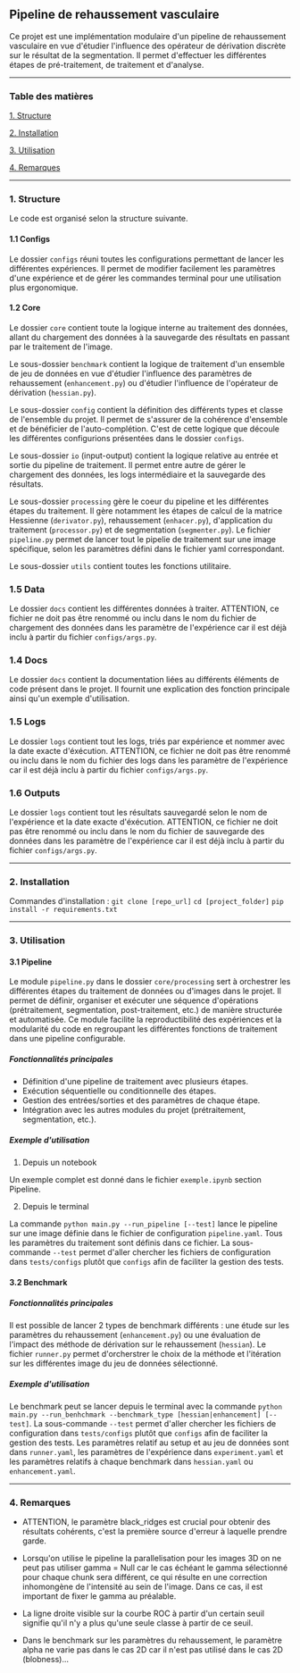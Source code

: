 ## Pipeline de rehaussement vasculaire

Ce projet est une implémentation modulaire d'un pipeline de rehaussement vasculaire en vue d'étudier l'influence des opérateur de dérivation discrète sur le résultat de la segmentation. Il permet d'effectuer les différentes étapes de pré-traitement, de traitement et d'analyse.

---

### Table des matières

[1. Structure](#1-structure)

[2. Installation](#2-installation)

[3. Utilisation](#3-utilisation)

[4. Remarques](#4-remarques)

---

### 1. Structure

Le code est organisé selon la structure suivante.

#### 1.1 Configs

Le dossier `configs` réuni toutes les configurations permettant de lancer les différentes expériences. Il permet de modifier facilement les paramètres d'une expérience et de gérer les commandes terminal pour une utilisation plus ergonomique.

#### 1.2 Core

Le dossier `core` contient toute la logique interne au traitement des données, allant du chargement des données à la sauvegarde des résultats en passant par le traitement de l'image.

Le sous-dossier `benchmark` contient la logique de traitement d'un ensemble de jeu de données en vue d'étudier l'influence des paramètres de rehaussement (`enhancement.py`) ou d'étudier l'influence de l'opérateur de dérivation (`hessian.py`).

Le sous-dossier `config` contient la définition des différents types et classe de l'ensemble du projet. Il permet de s'assurer de la cohérence d'ensemble et de bénéficier de l'auto-complétion. C'est de cette logique que découle les différentes configurions présentées dans le dossier `configs`.

Le sous-dossier `io` (input-output) contient la logique relative au entrée et sortie du pipeline de traitement. Il permet entre autre de gérer le chargement des données, les logs intermédiaire et la sauvegarde des résultats.

Le sous-dossier `processing` gère le coeur du pipeline et les différentes étapes du traitement. Il gère notamment les étapes de calcul de la matrice Hessienne (`derivator.py`), rehaussement (`enhacer.py`), d'application du traitement (`processor.py`) et de segmentation (`segmenter.py`). Le fichier `pipeline.py` permet de lancer tout le pipelie de traitement sur une image spécifique, selon les paramètres défini dans le fichier yaml correspondant.

Le sous-dossier `utils` contient toutes les fonctions utilitaire.

### 1.5 Data

Le dossier `docs` contient les différentes données à traiter. ATTENTION, ce fichier ne doit pas être renommé ou inclu dans le nom du fichier de chargement des données dans les paramètre de l'expérience car il est déjà inclu à partir du fichier `configs/args.py`.

### 1.4 Docs

Le dossier `docs` contient la documentation liées au différents éléments de code présent dans le projet. Il fournit une explication des fonction principale ainsi qu'un exemple d'utilisation.

### 1.5 Logs

Le dossier `logs` contient tout les logs, triés par expérience et nommer avec la date exacte d'éxécution. ATTENTION, ce fichier ne doit pas être renommé ou inclu dans le nom du fichier des logs dans les paramètre de l'expérience car il est déjà inclu à partir du fichier `configs/args.py`.

### 1.6 Outputs

Le dossier `logs` contient tout les résultats sauvegardé selon le nom de l'expérience et la date exacte d'éxécution. ATTENTION, ce fichier ne doit pas être renommé ou inclu dans le nom du fichier de sauvegarde des données dans les paramètre de l'expérience car il est déjà inclu à partir du fichier `configs/args.py`.

---

### 2. Installation

Commandes d'installation :
`git clone [repo_url]`
`cd [project_folder]`
`pip install -r requirements.txt`

---

### 3. Utilisation

#### 3.1 Pipeline

Le module `pipeline.py` dans le dossier `core/processing` sert à orchestrer les différentes étapes du traitement de données ou d'images dans le projet. Il permet de définir, organiser et exécuter une séquence d'opérations (prétraitement, segmentation, post-traitement, etc.) de manière structurée et automatisée. Ce module facilite la reproductibilité des expériences et la modularité du code en regroupant les différentes fonctions de traitement dans une pipeline configurable.

##### Fonctionnalités principales

- Définition d'une pipeline de traitement avec plusieurs étapes.
- Exécution séquentielle ou conditionnelle des étapes.
- Gestion des entrées/sorties et des paramètres de chaque étape.
- Intégration avec les autres modules du projet (prétraitement, segmentation, etc.).

##### Exemple d'utilisation

1. Depuis un notebook

Un exemple complet est donné dans le fichier `exemple.ipynb` section Pipeline.

2. Depuis le terminal

La commande `python main.py --run_pipeline [--test]` lance le pipeline sur une image définie dans le fichier de configuration `pipeline.yaml`. Tous les paramètres du traitement sont définis dans ce fichier. La sous-commande `--test` permet d'aller chercher les fichiers de configuration dans `tests/configs` plutôt que `configs` afin de faciliter la gestion des tests.

#### 3.2 Benchmark

##### Fonctionnalités principales

Il est possible de lancer 2 types de benchmark différents : une étude sur les paramètres du rehaussement (`enhancement.py`) ou une évaluation de l'impact des méthode de dérivation sur le rehaussement (`hessian`). Le fichier `runner.py` permet d'orcherstrer le choix de la méthode et l'itération sur les différentes image du jeu de données sélectionné.

##### Exemple d'utilisation

Le benchmark peut se lancer depuis le terminal avec la commande `python main.py --run_benhchmark --benchmark_type [hessian|enhancement] [--test]`. La sous-commande `--test` permet d'aller chercher les fichiers de configuration dans `tests/configs` plutôt que `configs` afin de faciliter la gestion des tests. Les paramètres relatif au setup et au jeu de données sont dans `runner.yaml`, les paramètres de l'expérience dans `experiment.yaml` et les paramètres relatifs à chaque benchmark dans `hessian.yaml` ou `enhancement.yaml`.

---

### 4. Remarques

- ATTENTION, le paramètre black_ridges est crucial pour obtenir des résultats cohérents, c'est la première source d'erreur à laquelle prendre garde.

- Lorsqu'on utilise le pipeline la parallelisation pour les images 3D on ne peut pas utiliser gamma = Null car le cas échéant le gamma sélectionné pour chaque chunk sera différent, ce qui résulte en une correction inhomongène de l'intensité au sein de l'image. Dans ce cas, il est important de fixer le gamma au préalable.

- La ligne droite visible sur la courbe ROC à partir d'un certain seuil signifie qu'il n'y a plus qu'une seule classe à partir de ce seuil.

- Dans le benchmark sur les paramètres du rehaussement, le paramètre alpha ne varie pas dans le cas 2D car il n'est pas utilisé dans le cas 2D (blobness)...

